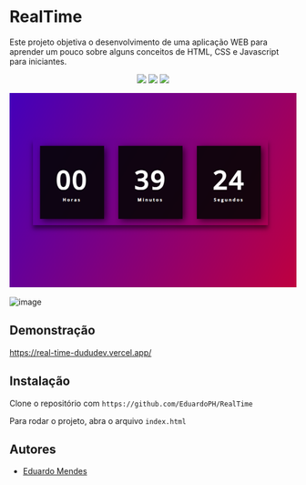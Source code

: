 # RealTime

Este projeto objetiva o desenvolvimento de uma aplicação WEB para aprender um pouco sobre alguns conceitos de HTML, CSS e Javascript para iniciantes.

<p align="center">
  <a href="#"><img src="https://img.shields.io/badge/HTML5-%23E34F26.svg?style=for-the-badge&logo=html5&logoColor=white"></a>
  <a href="#"><img src="https://img.shields.io/badge/CSS3-%231572B6.svg?style=for-the-badge&logo=css3&logoColor=white"></a>
  <a href="#"><img src="https://img.shields.io/badge/JavaScript-%23F7DF1E.svg?style=for-the-badge&logo=javascript&logoColor=black"></a>
</p>

<p align="center">
  <img src="./image.png">
</p>

![image](https://github.com/EduardoPH/RealTime/assets/88357842/d47ae576-2707-45b3-b713-b26638f77ad8)

## Demonstração

https://real-time-dududev.vercel.app/

## Instalação

Clone o repositório com ```https://github.com/EduardoPH/RealTime```

Para rodar o projeto, abra o arquivo ```index.html```

## Autores

- [Eduardo Mendes](https://www.github.com/EduardoPH)
